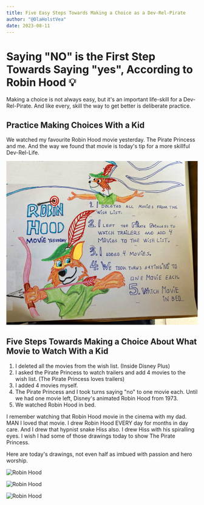 ```yaml
---
title: Five Easy Steps Towards Making a Choice as a Dev-Rel-Pirate
author: "@OlaHolstVea"
date: 2023-08-11
---
```


# Saying "NO" is the First Step Towards Saying "yes", According to Robin Hood 💡

Making a choice is not always easy, but it's an important life-skill for a Dev-Rel-Pirate. And like every, skill the way to get better is deliberate practice.

## Practice Making Choices With a Kid
We watched my favourite Robin Hood movie yesterday. The Pirate Princess and me. And the way we found that movie is today's tip for a more skillful Dev-Rel-Life.

![Robin Hood](./Rob-3.png)

## Five Steps Towards Making a Choice About What Movie to Watch With a Kid

1. I deleted all the movies from the wish list. (Inside Disney Plus)
2. I asked the Pirate Princess to watch trailers and add 4 movies to the wish list. (The Pirate Princess loves trailers)
3. I added 4 movies myself.
4. The Pirate Princess and I took turns saying "no" to one movie each. Until we had one movie left, Disney's animated Robin Hood from 1973.
5. We watched Robin Hood in bed.

I remember watching that Robin Hood movie in the cinema with my dad. MAN I loved that movie. I drew Robin Hood EVERY day for months in day care. And I drew that hypnist snake Hiss also. I drew Hiss with his spiralling eyes. I wish I had some of those drawings today to show The Pirate Princess.



Here are today's drawings, not even half as imbued with passion and hero worship.

![Robin Hood](https://pbs.twimg.com/media/F3PoDDIXYAE-wov?format=webp&name=small)

![Robin Hood](https://pbs.twimg.com/media/F3PoDDPXYAA6wfK?format=webp&name=small)

![Robin Hood](https://pbs.twimg.com/media/F3PoDDJWYAA47gD?format=webp&name=small)